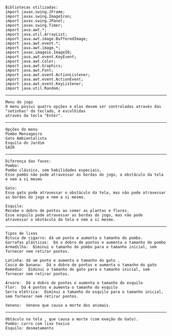     Bibliotecas utilizadas:
    import javax.swing.JFrame;
    import javax.swing.ImageIcon;
    import javax.swing.JPanel;
    import javax.swing.Timer;
    import java.awt.*;
    import java.util.ArrayList;
    import java.awt.image.BufferedImage;
    import java.awt.event.*;
    import java.awt.image.*;
    import javax.imageio.ImageIO;
    import java.awt.event.KeyEvent;
    import java.awt.Color;
    import java.awt.Graphics;
    import java.awt.Font;
    import java.awt.event.ActionListener;
    import java.awt.event.ActionEvent;
    import java.awt.event.KeyListener;
    import java.util.Random;

-----------------------------------

    Menu do jogo
    O menu possui quatro opções e elas devem ser controladas através das "setinhas" do teclado, e escolhidas 
    através da tecla "Enter".

-----------------------------------
    Opções do menu
    Pombo Mensageiro
    Gato Ambientalista
    Esquilo do Jardim
    SAIR 

-----------------------------------

    Diferença das fases:
    Pombo:
    Pombo clássico, sem habilidades especiais. 
    Esse pombo não pode atravessar as bordas do jogo, o obstáculo da tela e nem a si mesmo

    Gato:
    Esse gato pode atravessar o obstáculo da tela, mas não pode atravessar as bordas do jogo e nem a si mesmo.

    Esquilo:
    Recebe o dobro de pontos ao comer as plantas e flores.
    Esse esquilo pode atravessar as bordas do jogo, mas não pode atravessar o obstáculo da tela e nem a si mesmo.

-----------------------------------

    Tipos de lixos
    Bituca de cigarro: dá um ponto e aumenta o tamanho do pombo.
    Garrafas plásticas:  Dá o dobro de pontos e aumenta o tamanho do pombo
    Armadilha:  Diminui o tamanho do pombo para o tamanho inicial, sem fornecer nem retirar pontos.

    Latinha: dá um ponto e aumenta o tamanho do gato .
    Casca de banana:  Dá o dobro de pontos e aumenta o tamanho do gato 
    Remédio:  Diminui o tamanho do gato para o tamanho inicial, sem fornecer nem retirar pontos.

    Árvore:  Dá o dobro de pontos e aumenta o tamanho do esquilo
    Flor:  Dá 4 pontos e aumenta o tamanho do esquilo
    Serra elétrica:  Diminui o tamanho do esquilo para o tamanho inicial, sem fornecer nem retirar pontos.

    Veneno:  Veneno que causa a morte dos animais.

-----------------------------------

    Obtáculo na tela , que causa a morte (com exeção do Gato).
    Pombo: carro com lixo toxico
    Esquilo: desmatamento
